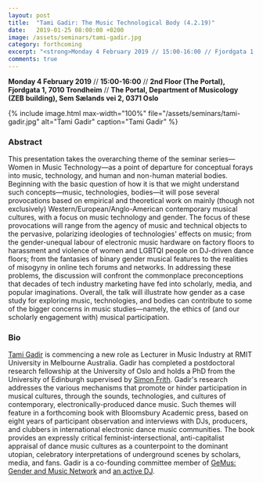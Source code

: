 ```yaml
---
layout: post
title:  "Tami Gadir: The Music Technological Body (4.2.19)"
date:   2019-01-25 08:00:00 +0200
image: /assets/seminars/tami-gadir.jpg
category: forthcoming
excerpt: "<strong>Monday 4 February 2019 // 15:00-16:00 // Fjordgata 1, 2nd floor, 7010 Trondheim // Department of Musicology (ZEB building), Sem Sælands vei 2, 0371 Oslo</strong><br/>This presentation takes the overarching theme of the seminar series—Women in Music Technology—as a point of departure for conceptual forays into music, technology, and human and non-human material bodies. Beginning with the basic question of how it is that we might understand such concepts—music, technologies, bodies—it will pose several provocations based on empirical and theoretical work on mainly (though not exclusively) Western/European/Anglo-American contemporary musical cultures, with a focus on music technology and gender."
comments: true
---
```


**Monday 4 February 2019** // **15:00-16:00** // **2nd Floor (The Portal), Fjordgata 1, 7010 Trondheim** // **The Portal, Department of Musicology (ZEB building), Sem Sælands vei 2, 0371 Oslo**

{% include image.html
max-width="100%" file="/assets/seminars/tami-gadir.jpg" alt="Tami Gadir"
caption="Tami Gadir" %}

### Abstract

This presentation takes the overarching theme of the seminar series—Women in Music Technology—as a point of departure for conceptual forays into music, technology, and human and non-human material bodies. Beginning with the basic question of how it is that we might understand such concepts—music, technologies, bodies—it will pose several provocations based on empirical and theoretical work on mainly (though not exclusively) Western/European/Anglo-American contemporary musical cultures, with a focus on music technology and gender. The focus of these provocations will range from the agency of music and technical objects to the pervasive, polarizing ideologies of technologies' effects on music; from the gender-unequal labour of electronic music hardware on factory floors to harassment and violence of women and LGBTQI people on DJ-driven dance floors; from the fantasies of binary gender musical features to the realities of misogyny in online tech forums and networks. In addressing these problems, the discussion will confront the commonplace preconceptions that decades of tech industry marketing have fed into scholarly, media, and popular imaginations. Overall, the talk will illustrate how gender as a case study for exploring music, technologies, and bodies can contribute to some of the bigger concerns in music studies—namely, the ethics of (and our scholarly engagement with) musical participation.

### Bio

[Tami Gadir](http://tamigadir.academic.bio/) is commencing a new role as Lecturer in Music Industry at RMIT University in Melbourne Australia. Gadir has completed a postdoctoral research fellowship at the University of Oslo and holds a PhD from the University of Edinburgh supervised by [Simon Frith](https://www.eca.ed.ac.uk/profile/prof-simon-frith). Gadir's research addresses the various mechanisms that promote or hinder participation in musical cultures, through the sounds, technologies, and cultures of contemporary, electronically-produced dance music. Such themes will feature in a forthcoming book with Bloomsbury Academic press, based on eight years of participant observation and interviews with DJs, producers, and clubbers in international electronic dance music communities. The book provides an expressly critical feminist-intersectional, anti-capitalist appraisal of dance music cultures as a counterpoint to the dominant utopian, celebratory interpretations of underground scenes by scholars, media, and fans. Gadir is a co-founding committee member of [GeMus: Gender and Music Network](https://www.gemus.online/) and [an active DJ](https://www.mixcloud.com/tamisounds/).
